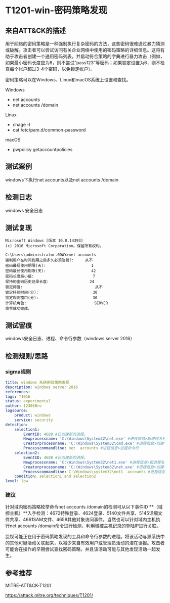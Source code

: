 # T1201-win-密码策略发现

## 来自ATT&CK的描述

用于网络的密码策略是一种强制执行复杂密码的方法，这些密码很难通过暴力猜测或破解。攻击者可以尝试访问有关企业网络中使用的密码策略的详细信息。这将有助于攻击者创建一个通用密码列表，并启动符合策略的字典进行暴力攻击（例如，如果最小密码长度应为8，则不尝试“pass123”等密码；如果锁定设置为6，则不检查每个帐户超过3-4个密码，以免锁定帐户）。

密码策略可以在Windows、Linux和macOS系统上设置和查找。

Windows

- net accounts
- net accounts /domain

Linux

- chage -l
- cat /etc/pam.d/common-password

macOS

- pwpolicy getaccountpolicies

## 测试案例

windows下执行net accounts以及net accounts /domain

## 检测日志

windows  安全日志

## 测试复现

```dos
Microsoft Windows [版本 10.0.14393]
(c) 2016 Microsoft Corporation。保留所有权利。

C:\Users\administrator.0DAY>net accounts
强制用户在时间到期之后多久必须注销?:     从不
密码最短使用期限(天):                    1
密码最长使用期限(天):                    42
密码长度最小值:                          7
保持的密码历史记录长度:                  24
锁定阈值:                                从不
锁定持续时间(分):                        30
锁定观测窗口(分):                        30
计算机角色:                              SERVER
命令成功完成。
```

## 测试留痕

windows安全日志、进程、命令行参数（windows server 2016）

## 检测规则/思路

### sigma规则

```yml
title: windows 系统密码策略发现
description: windows server 2016
references:
tags: T1016
status: experimental
author: 12306Bro
logsource:
    product: windows
    service: security
detection:
    selection1:
        EventID: 4688 #已创建新的进程。
        Newprocessname: 'C:\Windows\System32\net.exe' #进程信息>新进程名称
        Creatorprocessname: 'C:\Windows\System32\cmd.exe' #进程信息>创建者进程名称
        Processcommandline: net  accounts #进程信息>进程命令行
    selection2:
        EventID: 4688 #已创建新的进程。
        Newprocessname: 'C:\Windows\System32\net1.exe' #进程信息>新进程名称
        Creatorprocessname: 'C:\Windows\System32\net.exe' #进程信息>创建者进程名称
        Processcommandline: C:\Windows\system32\net1  accounts #进程信息>进程命令行
    condition: selection1 and selection2
level: low
```

### 建议

针对域内密码策略枚举命令net accounts /domain的检测可从以下事件ID **（域控主机）**入手检测：4672特殊登录、4624登录、5140文件共享、5145详细文件共享、4661SAM文件、4658其他对象访问事件。当然也可以针对域内主机执行net accounts /domain命令进行检测，利用域控主机记录的登陆IP进行关联。

监视可能正在用于密码策略发现的工具和命令行参数的进程。将该活动与源系统中的其他可疑活动关联起来，以减少来自有效用户或管理员活动的潜在误报。攻击者可能会在操作的早期尝试查找密码策略，并且该活动可能与其他发现活动一起发生。

## 参考推荐

MITRE-ATT&CK-T1201

<https://attack.mitre.org/techniques/T1201/>
